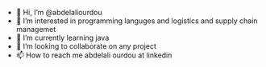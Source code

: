 - 👋 Hi, I’m @abdelaliourdou
- 👀 I’m interested in programming languges and logistics and supply chain managemet
- 🌱 I’m currently learning java
- 💞️ I’m looking to collaborate on any project 
- 📫 How to reach me abdelali ourdou at linkedin

<!---
abdelaliourdou/abdelaliourdou is a ✨ special ✨ repository because its `README.md` (this file) appears on your GitHub profile.
You can click the Preview link to take a look at your changes.
--->
